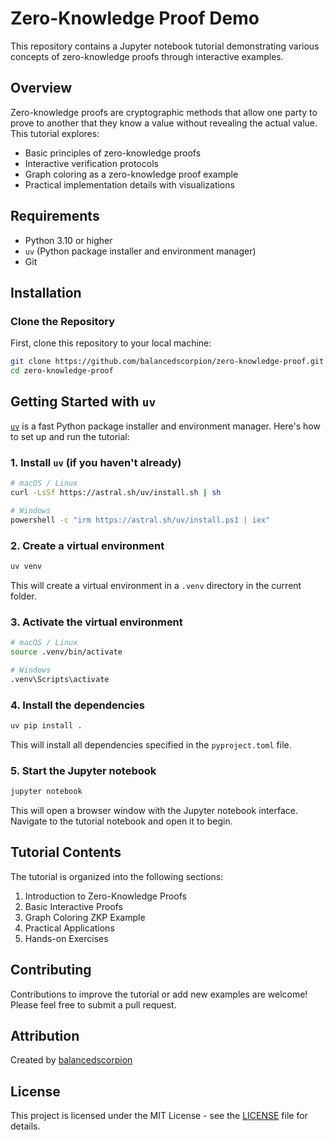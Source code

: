 # Zero-Knowledge Proof Demo

This repository contains a Jupyter notebook tutorial demonstrating various concepts of zero-knowledge proofs through interactive examples.

## Overview

Zero-knowledge proofs are cryptographic methods that allow one party to prove to another that they know a value without revealing the actual value. This tutorial explores:

- Basic principles of zero-knowledge proofs
- Interactive verification protocols
- Graph coloring as a zero-knowledge proof example
- Practical implementation details with visualizations

## Requirements

- Python 3.10 or higher
- `uv` (Python package installer and environment manager)
- Git

## Installation

### Clone the Repository

First, clone this repository to your local machine:

```bash
git clone https://github.com/balancedscorpion/zero-knowledge-proof.git
cd zero-knowledge-proof
```

## Getting Started with `uv`

[`uv`](https://github.com/astral-sh/uv) is a fast Python package installer and environment manager. Here's how to set up and run the tutorial:

### 1. Install `uv` (if you haven't already)

```bash
# macOS / Linux
curl -LsSf https://astral.sh/uv/install.sh | sh

# Windows
powershell -c "irm https://astral.sh/uv/install.ps1 | iex"
```

### 2. Create a virtual environment

```bash
uv venv
```

This will create a virtual environment in a `.venv` directory in the current folder.

### 3. Activate the virtual environment

```bash
# macOS / Linux
source .venv/bin/activate

# Windows
.venv\Scripts\activate
```

### 4. Install the dependencies

```bash
uv pip install .
```

This will install all dependencies specified in the `pyproject.toml` file.

### 5. Start the Jupyter notebook

```bash
jupyter notebook
```

This will open a browser window with the Jupyter notebook interface. Navigate to the tutorial notebook and open it to begin.

## Tutorial Contents

The tutorial is organized into the following sections:

1. Introduction to Zero-Knowledge Proofs
2. Basic Interactive Proofs
3. Graph Coloring ZKP Example
4. Practical Applications
5. Hands-on Exercises

## Contributing

Contributions to improve the tutorial or add new examples are welcome! Please feel free to submit a pull request.

## Attribution

Created by [balancedscorpion](https://github.com/balancedscorpion)

## License

This project is licensed under the MIT License - see the [LICENSE](LICENSE) file for details.
